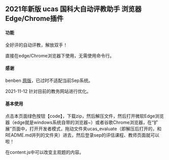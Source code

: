 2021年新版 ucas 国科大自动评教助手 浏览器Edge/Chrome插件
----

#### 功能

全好评的自动评教，解放双手！

直接在edge/Chrome浏览器下使用，无需使用命令行。

#### 感谢
benben [原版](https://codeload.github.com/banben/ucas_evaluate/zip/master)，已过时不适配当前Sep系统。

2021-11-12 针对目前的教务网站进行优化。

#### 基本使用

点击本页面绿色按钮【code】，下载zip，然后解压文件，然后打开微软Edge浏览器（edge就是windows系统自带的浏览器~）或者谷歌Chrome浏览器，在“扩展”页面中，打开开发者模式，拖动文件夹ucas_evaluate（即解压后打开的，和README.md并列的文件夹）进去，然后登录sep的评估课程、教师页面就可以啦！

在content.js中可以改变主观题的内容。
